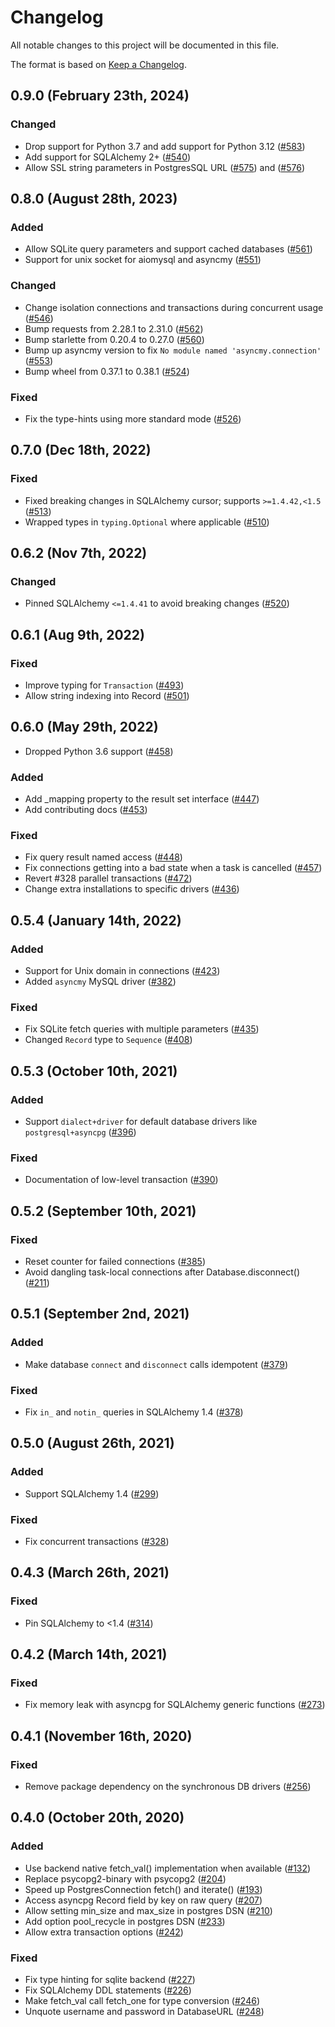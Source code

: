 # Changelog

All notable changes to this project will be documented in this file.

The format is based on [Keep a Changelog](https://keepachangelog.com/en/1.0.0/).

## 0.9.0 (February 23th, 2024)

### Changed

* Drop support for Python 3.7 and add support for Python 3.12 ([#583][#583])
* Add support for SQLAlchemy 2+ ([#540][#540])
* Allow SSL string parameters in PostgresSQL URL ([#575][#575]) and ([#576][#576])

[#583]: https://github.com/encode/databases/pull/583
[#540]: https://github.com/encode/databases/pull/540
[#575]: https://github.com/encode/databases/pull/575
[#576]: https://github.com/encode/databases/pull/576

## 0.8.0 (August 28th, 2023)

### Added

* Allow SQLite query parameters and support cached databases ([#561][#561])
* Support for unix socket for aiomysql and asyncmy ([#551][#551])

[#551]: https://github.com/encode/databases/pull/551
[#561]: https://github.com/encode/databases/pull/546

### Changed

* Change isolation connections and transactions during concurrent usage ([#546][#546])
* Bump requests from 2.28.1 to 2.31.0 ([#562][#562])
* Bump starlette from 0.20.4 to 0.27.0 ([#560][#560])
* Bump up asyncmy version to fix `No module named 'asyncmy.connection'` ([#553][#553])
* Bump wheel from 0.37.1 to 0.38.1 ([#524][#524])

[#546]: https://github.com/encode/databases/pull/546
[#562]: https://github.com/encode/databases/pull/562
[#560]: https://github.com/encode/databases/pull/560
[#553]: https://github.com/encode/databases/pull/553
[#524]: https://github.com/encode/databases/pull/524

### Fixed

* Fix the type-hints using more standard mode ([#526][#526])

[#526]: https://github.com/encode/databases/pull/526

## 0.7.0 (Dec 18th, 2022)

### Fixed

* Fixed breaking changes in SQLAlchemy cursor; supports `>=1.4.42,<1.5` ([#513][#513])
* Wrapped types in `typing.Optional` where applicable ([#510][#510])

[#513]: https://github.com/encode/databases/pull/513
[#510]: https://github.com/encode/databases/pull/510

## 0.6.2 (Nov 7th, 2022)

### Changed

* Pinned SQLAlchemy `<=1.4.41` to avoid breaking changes ([#520][#520])

[#520]: https://github.com/encode/databases/pull/520

## 0.6.1 (Aug 9th, 2022)

### Fixed

* Improve typing for `Transaction` ([#493][#493])
* Allow string indexing into Record ([#501][#501])

[#493]: https://github.com/encode/databases/pull/493
[#501]: https://github.com/encode/databases/pull/501

## 0.6.0 (May 29th, 2022)

* Dropped Python 3.6 support ([#458][#458])

[#458]: https://github.com/encode/databases/pull/458

### Added

* Add \_mapping property to the result set interface ([#447][#447])
* Add contributing docs ([#453][#453])

[#447]: https://github.com/encode/databases/pull/447
[#453]: https://github.com/encode/databases/pull/453

### Fixed

* Fix query result named access ([#448][#448])
* Fix connections getting into a bad state when a task is cancelled ([#457][#457])
* Revert #328 parallel transactions ([#472][#472])
* Change extra installations to specific drivers ([#436][#436])

[#448]: https://github.com/encode/databases/pull/448
[#457]: https://github.com/encode/databases/pull/457
[#472]: https://github.com/encode/databases/pull/472
[#436]: https://github.com/encode/databases/pull/436

## 0.5.4 (January 14th, 2022)

### Added

* Support for Unix domain in connections ([#423][#423])
* Added `asyncmy` MySQL driver ([#382][#382])

[#423]: https://github.com/encode/databases/pull/423
[#382]: https://github.com/encode/databases/pull/382

### Fixed

* Fix SQLite fetch queries with multiple parameters ([#435][#435])
* Changed `Record` type to `Sequence` ([#408][#408])

[#435]: https://github.com/encode/databases/pull/435
[#408]: https://github.com/encode/databases/pull/408

## 0.5.3 (October 10th, 2021)

### Added

* Support `dialect+driver` for default database drivers like `postgresql+asyncpg` ([#396][#396])

[#396]: https://github.com/encode/databases/pull/396

### Fixed

* Documentation of low-level transaction ([#390][#390])

[#390]: https://github.com/encode/databases/pull/390

## 0.5.2 (September 10th, 2021)

### Fixed

* Reset counter for failed connections ([#385][#385])
* Avoid dangling task-local connections after Database.disconnect() ([#211][#211])

[#385]: https://github.com/encode/databases/pull/385
[#211]: https://github.com/encode/databases/pull/211

## 0.5.1 (September 2nd, 2021)

### Added

* Make database `connect` and `disconnect` calls idempotent ([#379][#379])

[#379]: https://github.com/encode/databases/pull/379

### Fixed

* Fix `in_` and `notin_` queries in SQLAlchemy 1.4 ([#378][#378])

[#378]: https://github.com/encode/databases/pull/378

## 0.5.0 (August 26th, 2021)

### Added

* Support SQLAlchemy 1.4 ([#299][#299])

[#299]: https://github.com/encode/databases/pull/299

### Fixed

* Fix concurrent transactions ([#328][#328])

[#328]: https://github.com/encode/databases/pull/328

## 0.4.3 (March 26th, 2021)

### Fixed

* Pin SQLAlchemy to <1.4 ([#314][#314])

[#314]: https://github.com/encode/databases/pull/314

## 0.4.2 (March 14th, 2021)

### Fixed

* Fix memory leak with asyncpg for SQLAlchemy generic functions ([#273][#273])

[#273]: https://github.com/encode/databases/pull/273

## 0.4.1 (November 16th, 2020)

### Fixed

* Remove package dependency on the synchronous DB drivers ([#256][#256])

[#256]: https://github.com/encode/databases/pull/256

## 0.4.0 (October 20th, 2020)

### Added

* Use backend native fetch_val() implementation when available ([#132][#132])
* Replace psycopg2-binary with psycopg2 ([#204][#204])
* Speed up PostgresConnection fetch() and iterate() ([#193][#193])
* Access asyncpg Record field by key on raw query ([#207][#207])
* Allow setting min_size and max_size in postgres DSN ([#210][#210])
* Add option pool_recycle in postgres DSN ([#233][#233])
* Allow extra transaction options ([#242][#242])

[#132]: https://github.com/encode/databases/pull/132
[#204]: https://github.com/encode/databases/pull/204
[#193]: https://github.com/encode/databases/pull/193
[#207]: https://github.com/encode/databases/pull/207
[#210]: https://github.com/encode/databases/pull/210
[#233]: https://github.com/encode/databases/pull/233
[#242]: https://github.com/encode/databases/pull/242

### Fixed

* Fix type hinting for sqlite backend ([#227][#227])
* Fix SQLAlchemy DDL statements ([#226][#226])
* Make fetch_val call fetch_one for type conversion ([#246][#246])
* Unquote username and password in DatabaseURL ([#248][#248])

[#227]: https://github.com/encode/databases/pull/227
[#226]: https://github.com/encode/databases/pull/226
[#246]: https://github.com/encode/databases/pull/246
[#248]: https://github.com/encode/databases/pull/248
